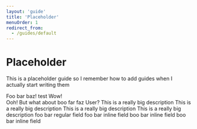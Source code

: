 ```yaml
---
layout: 'guide'
title: 'Placeholder'
menuOrder: 1
redirect_from:
  - /guides/default
---
```



# Placeholder
This is a placeholder guide so I remember how to add guides when I actually start writing them

<discord-messages light>
	<discord-message role-color="#DEADBEEF" highlight>
		Foo bar baz! <discord-mention role-color="#DEADBEEF">test</discord-mention>
		<message-reactions>
			<message-reaction image="https://cdn.discordapp.com/emojis/359397580381224970.png?v=1" count="436"></message-reaction>
			<message-reaction image="https://canary.discordapp.com/assets/08c0a077780263f3df97613e58e71744.svg"></message-reaction>
			<message-reaction image="https://cdn.discordapp.com/emojis/585956382591680531.gif?v=1"></message-reaction>
		</message-reactions>
	</discord-message>
	<discord-message author="Pest" avatar="orange" edited bot>
		Wow!<br>
		Ooh!
		<message-reactions>
			<message-reaction image="https://cdn.discordapp.com/emojis/433059533653278757.gif?v=1"></message-reaction>
			<message-reaction image="https://cdn.discordapp.com/emojis/514139373315555349.png?v=1"></message-reaction>
		</message-reactions>
	</discord-message>
	<discord-message author="zajrik" avatar="https://i.imgur.com/MSZsLzb.png">
		But what about boo far faz <discord-mention>User</discord-mention>?
		<discord-embed
			slot="embeds"
			color="#DEADBEEF"
			title="foo bar baz"
			image="https://i.imgur.com/MSZsLzb.png"
			thumbnail="https://i.imgur.com/MSZsLzb.png"
			author-name="zajrik"
			author-image="https://i.imgur.com/MSZsLzb.png"
			author-url="https://google.com"
			footer="foo bar baz"
			footer-image="https://i.imgur.com/MSZsLzb.png"
			timestamp="10/25/1990"
			>
			This is a really big description This is a really big description This is a really big description This is a really big description
			<embed-fields>
				<embed-field>foo bar regular field</embed-field>
				<embed-field inline>foo bar inline field</embed-field>
				<embed-field inline>boo bar inline field</embed-field>
				<embed-field inline>boo bar inline field</embed-field>
			</embed-fields>
		</discord-embed>
	</discord-message>
</discord-messages>